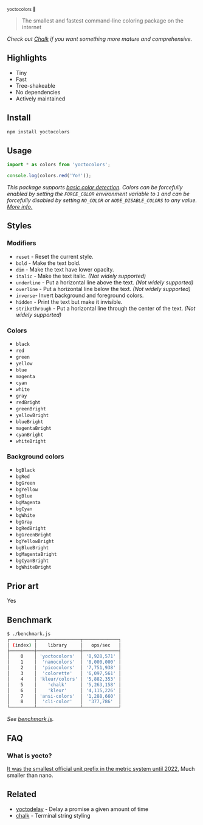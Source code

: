 <sup>yoctocolors 🌈</sup>

> The smallest and fastest command-line coloring package on the internet

*Check out [Chalk](https://github.com/chalk/chalk) if you want something more mature and comprehensive.*

## Highlights

- Tiny
- Fast
- Tree-shakeable
- No dependencies
- Actively maintained

## Install

```sh
npm install yoctocolors
```

## Usage

```js
import * as colors from 'yoctocolors';

console.log(colors.red('Yo!'));
```

*This package supports [basic color detection](https://nodejs.org/api/tty.html#writestreamhascolorscount-env). Colors can be forcefully enabled by setting the `FORCE_COLOR` environment variable to `1` and can be forcefully disabled by setting `NO_COLOR` or `NODE_DISABLE_COLORS` to any value. [More info.](https://nodejs.org/api/tty.html#writestreamgetcolordepthenv)*

## Styles

### Modifiers

- `reset` - Reset the current style.
- `bold` - Make the text bold.
- `dim` - Make the text have lower opacity.
- `italic` - Make the text italic. *(Not widely supported)*
- `underline` - Put a horizontal line above the text. *(Not widely supported)*
- `overline` - Put a horizontal line below the text. *(Not widely supported)*
- `inverse`- Invert background and foreground colors.
- `hidden` - Print the text but make it invisible.
- `strikethrough` - Put a horizontal line through the center of the text. *(Not widely supported)*

### Colors

- `black`
- `red`
- `green`
- `yellow`
- `blue`
- `magenta`
- `cyan`
- `white`
- `gray`
- `redBright`
- `greenBright`
- `yellowBright`
- `blueBright`
- `magentaBright`
- `cyanBright`
- `whiteBright`

### Background colors

- `bgBlack`
- `bgRed`
- `bgGreen`
- `bgYellow`
- `bgBlue`
- `bgMagenta`
- `bgCyan`
- `bgWhite`
- `bgGray`
- `bgRedBright`
- `bgGreenBright`
- `bgYellowBright`
- `bgBlueBright`
- `bgMagentaBright`
- `bgCyanBright`
- `bgWhiteBright`

## Prior art

Yes

## Benchmark

```sh
$ ./benchmark.js
┌─────────┬────────────────┬─────────────┐
│ (index) │    library     │   ops/sec   │
├─────────┼────────────────┼─────────────┤
│    0    │ 'yoctocolors'  │ '8,928,571' │
│    1    │  'nanocolors'  │ '8,000,000' │
│    2    │  'picocolors'  │ '7,751,938' │
│    3    │  'colorette'   │ '6,097,561' │
│    4    │ 'kleur/colors' │ '5,882,353' │
│    5    │    'chalk'     │ '5,263,158' │
│    6    │    'kleur'     │ '4,115,226' │
│    7    │ 'ansi-colors'  │ '1,288,660' │
│    8    │  'cli-color'   │  '377,786'  │
└─────────┴────────────────┴─────────────┘
```

*See [benchmark.js](benchmark.js).*

## FAQ

### What is yocto?

[It was the smallest official unit prefix in the metric system until 2022.](https://en.wikipedia.org/wiki/Yocto-) Much smaller than nano.

## Related

- [yoctodelay](https://github.com/sindresorhus/yoctodelay) - Delay a promise a given amount of time
- [chalk](https://github.com/chalk/chalk) - Terminal string styling
